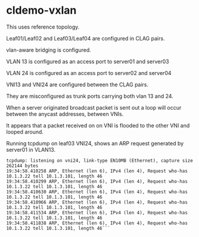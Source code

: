 # cldemo-vxlan

This uses reference topology.

Leaf01/Leaf02 and Leaf03/Leaf04 are configured in CLAG pairs.

vlan-aware bridging is configured.

VLAN 13 is configured as an access port to server01 and server03

VLAN 24 is configured as an access port to server02 and server04

VNI13 and VNI24 are configured between the CLAG pairs.

They are misconfigured as trunk ports carrying both vlan 13 and 24.

When a server originated broadcast packet is sent out a loop will occur between the anycast addresses, between VNIs.

It appears that a packet received on on VNI is flooded to the other VNI and looped around.

Running tcpdump on leaf03 VNI24, shows an ARP request generated by server01 in VLAN13.

```cumulus@leaf03:~$ sudo tcpdump -i vni24 -vv
tcpdump: listening on vni24, link-type EN10MB (Ethernet), capture size 262144 bytes
19:34:58.410258 ARP, Ethernet (len 6), IPv4 (len 4), Request who-has 10.1.3.22 tell 10.1.3.101, length 46
19:34:58.410299 ARP, Ethernet (len 6), IPv4 (len 4), Request who-has 10.1.3.22 tell 10.1.3.101, length 46
19:34:58.410630 ARP, Ethernet (len 6), IPv4 (len 4), Request who-has 10.1.3.22 tell 10.1.3.101, length 46
19:34:58.410966 ARP, Ethernet (len 6), IPv4 (len 4), Request who-has 10.1.3.22 tell 10.1.3.101, length 46
19:34:58.411534 ARP, Ethernet (len 6), IPv4 (len 4), Request who-has 10.1.3.22 tell 10.1.3.101, length 46
19:34:58.411838 ARP, Ethernet (len 6), IPv4 (len 4), Request who-has 10.1.3.22 tell 10.1.3.101, length 46```


